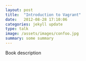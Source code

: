 ```yaml
---
layout: post
title:  "Introduction to Vagrant"
date:   2012-08-28 17:10:06
categories: jekyll update
type: talk
image: /assets/images/confoo.jpg
summary: some summary
---
```


Book description